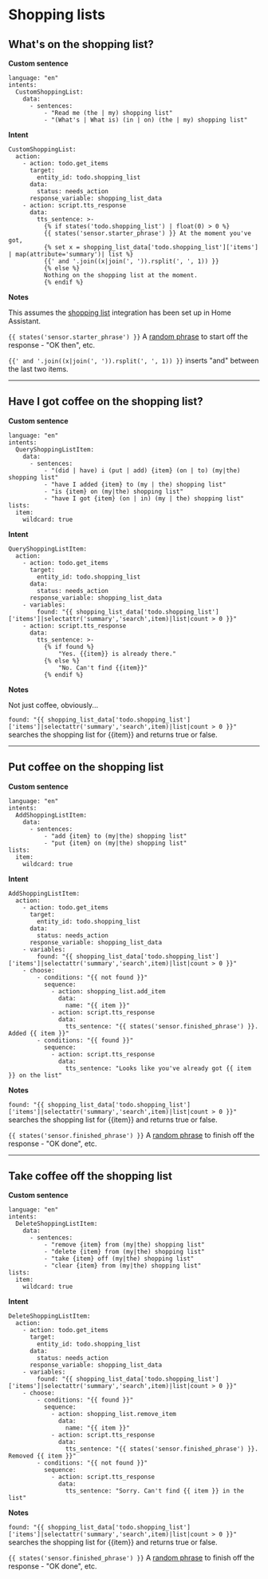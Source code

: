# Shopping lists

## What's on the shopping list?

**Custom sentence**
```
language: "en"
intents:
  CustomShoppingList:
    data:
      - sentences:
          - "Read me (the | my) shopping list"
          - "(What's | What is) (in | on) (the | my) shopping list"
```
**Intent**
```
CustomShoppingList:
  action:
    - action: todo.get_items
      target:
        entity_id: todo.shopping_list
      data:
        status: needs_action
      response_variable: shopping_list_data
    - action: script.tts_response
      data:
        tts_sentence: >-
          {% if states('todo.shopping_list') | float(0) > 0 %}
          {{ states('sensor.starter_phrase') }} At the moment you've got,
          {% set x = shopping_list_data['todo.shopping_list']['items'] | map(attribute='summary')| list %}
          {{' and '.join((x|join(', ')).rsplit(', ', 1)) }}
          {% else %}
          Nothing on the shopping list at the moment.
          {% endif %}
```
**Notes**

This assumes the [shopping list](https://www.home-assistant.io/integrations/shopping_list/) integration has been set up in Home Assistant.

```{{ states('sensor.starter_phrase') }}``` A [random phrase](https://github.com/jackjourneyman/custom-sentences-and-intents-in-Home-Assistant/blob/main/random_phrases.md) to start off the response - "OK then", etc.

```{{' and '.join((x|join(', ')).rsplit(', ', 1)) }}``` inserts "and" between the last two items.

-----------------------------------------

## Have I got coffee on the shopping list?

**Custom sentence**
```
language: "en"
intents:
  QueryShoppingListItem:
    data:
      - sentences:
          - "(did | have) i (put | add) {item} (on | to) (my|the) shopping list"
          - "have I added {item} to (my | the) shopping list"
          - "is {item} on (my|the) shopping list"
          - "have I got {item} (on | in) (my | the) shopping list"
lists:
  item:
    wildcard: true
```

**Intent**
```
QueryShoppingListItem:
  action:
    - action: todo.get_items
      target:
        entity_id: todo.shopping_list
      data:
        status: needs_action
      response_variable: shopping_list_data
    - variables:
        found: "{{ shopping_list_data['todo.shopping_list']['items']|selectattr('summary','search',item)|list|count > 0 }}"
    - action: script.tts_response
      data:
        tts_sentence: >-
          {% if found %}
              "Yes. {{item}} is already there."
          {% else %}
              "No. Can't find {{item}}"
          {% endif %}
```
**Notes**

Not just coffee, obviously...

```found: "{{ shopping_list_data['todo.shopping_list']['items']|selectattr('summary','search',item)|list|count > 0 }}"``` searches the shopping list for {{item}} and returns true or false.

---------------------------------
## Put coffee on the shopping list

**Custom sentence**
```
language: "en"
intents:
  AddShoppingListItem:
    data:
      - sentences:
          - "add {item} to (my|the) shopping list"
          - "put {item} on (my|the) shopping list"
lists:
  item:
    wildcard: true
```

**Intent**
```
AddShoppingListItem:
  action:
    - action: todo.get_items
      target:
        entity_id: todo.shopping_list
      data:
        status: needs_action
      response_variable: shopping_list_data
    - variables:
        found: "{{ shopping_list_data['todo.shopping_list']['items']|selectattr('summary','search',item)|list|count > 0 }}"
    - choose:
        - conditions: "{{ not found }}"
          sequence:
            - action: shopping_list.add_item
              data:
                name: "{{ item }}"
            - action: script.tts_response
              data:
                tts_sentence: "{{ states('sensor.finished_phrase') }}. Added {{ item }}"                
        - conditions: "{{ found }}"
          sequence:
            - action: script.tts_response
              data:
                tts_sentence: "Looks like you've already got {{ item }} on the list"
```
**Notes**

```found: "{{ shopping_list_data['todo.shopping_list']['items']|selectattr('summary','search',item)|list|count > 0 }}"``` searches the shopping list for {{item}} and returns true or false.

```{{ states('sensor.finished_phrase') }}``` A [random phrase](https://github.com/jackjourneyman/custom-sentences-and-intents-in-Home-Assistant/blob/main/random_phrases.md) to finish off the response - "OK done", etc.

--------------------------------------------------

## Take coffee off the shopping list

**Custom sentence**
```
language: "en"
intents:
  DeleteShoppingListItem:
    data:
      - sentences:
          - "remove {item} from (my|the) shopping list"
          - "delete {item} from (my|the) shopping list"
          - "take {item} off (my|the) shopping list"
          - "clear {item} from (my|the) shopping list"
lists:
  item:
    wildcard: true
```
**Intent**
```
DeleteShoppingListItem:
  action:
    - action: todo.get_items
      target:
        entity_id: todo.shopping_list
      data:
        status: needs_action
      response_variable: shopping_list_data
    - variables:
        found: "{{ shopping_list_data['todo.shopping_list']['items']|selectattr('summary','search',item)|list|count > 0 }}"
    - choose:
        - conditions: "{{ found }}"
          sequence:
            - action: shopping_list.remove_item
              data:
                name: "{{ item }}"
            - action: script.tts_response
              data:
                tts_sentence: "{{ states('sensor.finished_phrase') }}. Removed {{ item }}"                
        - conditions: "{{ not found }}"
          sequence:
            - action: script.tts_response
              data:
                tts_sentence: "Sorry. Can't find {{ item }} in the list"
```
**Notes**

```found: "{{ shopping_list_data['todo.shopping_list']['items']|selectattr('summary','search',item)|list|count > 0 }}"``` searches the shopping list for {{item}} and returns true or false.

```{{ states('sensor.finished_phrase') }}``` A [random phrase](https://github.com/jackjourneyman/custom-sentences-and-intents-in-Home-Assistant/blob/main/random_phrases.md) to finish off the response - "OK done", etc.
